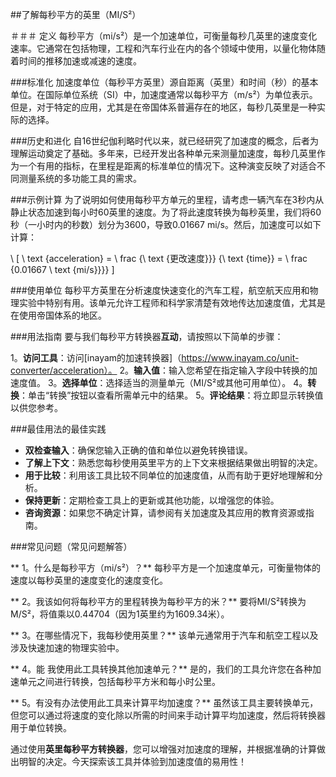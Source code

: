 ##了解每秒平方的英里（MI/S²）

＃＃＃ 定义
每秒平方（mi/s²）是一个加速单位，可衡量每秒几英里的速度变化速率。它通常在包括物理，工程和汽车行业在内的各个领域中使用，以量化物体随着时间的推移加速或减速的速度。

###标准化
加速度单位（每秒平方英里）源自距离（英里）和时间（秒）的基本单位。在国际单位系统（SI）中，加速度通常以每秒平方（m/s²）为单位表示。但是，对于特定的应用，尤其是在帝国体系普遍存在的地区，每秒几英里是一种实际的选择。

###历史和进化
自16世纪伽利略时代以来，就已经研究了加速度的概念，后者为理解运动奠定了基础。多年来，已经开发出各种单元来测量加速度，每秒几英里作为一个有用的指标，在​​里程是距离的标准单位的情况下。这种演变反映了对适合不同测量系统的多功能工具的需求。

###示例计算
为了说明如何使用每秒平方单元的里程，请考虑一辆汽车在3秒内从静止状态加速到每小时60英里的速度。为了将此速度转换为每秒英里，我们将60秒（一小时内的秒数）划分为3600，导致0.01667 mi/s。然后，加速度可以如下计算：

\ [
\ text {acceleration} = \ frac {\ text {更改速度}}} {\ text {time}} = \ frac {0.01667 \ text {mi/s}}}}
\]

###使用单位
每秒平方英里在分析速度快速变化的汽车工程，航空航天应用和物理实验中特别有用。该单元允许工程师和科学家清楚有效地传达加速度值，尤其是在使用帝国体系的地区。

###用法指南
要与我们每秒平方转换器**互动**，请按照以下简单的步骤：

1。**访问工具**：访问[inayam的加速转换器]（https://www.inayam.co/unit-converter/acceleration）。
2。**输入值**：输入您希望在指定输入字段中转换的加速度值。
3。**选择单位**：选择适当的测量单元（MI/S²或其他可用单位）。
4。**转换**：单击“转换”按钮以查看所需单元中的结果。
5。**评论结果**：将立即显示转换值以供您参考。

###最佳用法的最佳实践
-  **双检查输入**：确保您输入正确的值和单位以避免转换错误。
-  **了解上下文**：熟悉您每秒使用英里平方的上下文来根据结果做出明智的决定。
-  **用于比较**：利用该工具比较不同单位的加速度值，从而有助于更好地理解和分析。
-  **保持更新**：定期检查工具上的更新或其他功能，以增强您的体验。
-  **咨询资源**：如果您不确定计算，请参阅有关加速度及其应用的教育资源或指南。

###常见问题（常见问题解答）

** 1。什么是每秒平方（mi/s²）？**
每秒平方是一个加速度单元，可衡量物体的速度以每秒英里的速度变化的速度变化。

** 2。我该如何将每秒平方的里程转换为每秒平方的米？**
要将MI/S²转换为M/S²，将值乘以0.44704（因为1英里约为1609.34米）。

** 3。在哪些情况下，我每秒使用英里？**
该单元通常用于汽车和航空工程以及涉及快速加速的物理实验中。

** 4。能 我使用此工具转换其他加速单元？**
是的，我们的工具允许您在各种加速单元之间进行转换，包括每秒平方米和每小时公里。

** 5。有没有办法使用此工具来计算平均加速度？**
虽然该工具主要转换单元，但您可以通过将速度的变化除以所需的时间来手动计算平均加速度，然后将转换器用于单位转换。

通过使用**英里每秒平方转换器**，您可以增强对加速度的理解，并根据准确的计算做出明智的决定。今天探索该工具并体验到加速度值的易用性！